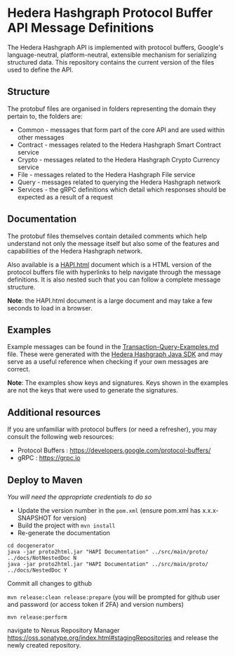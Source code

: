 # Hedera Hashgraph Protocol Buffer API Message Definitions

The Hedera Hashgraph API is implemented with protocol buffers, Google's language-neutral, platform-neutral, extensible mechanism for serializing structured data. This repository contains the current version of the files used to define the API.

## Structure

The protobuf files are organised in folders representing the domain they pertain to, the folders are:

- Common - messages that form part of the core API and are used within other messages
- Contract - messages related to the Hedera Hashgraph Smart Contract service
- Crypto - messages related to the Hedera Hashgraph Crypto Currency service
- File - messages related to the Hedera Hashgraph File service
- Query - messages related to querying the Hedera Hashgraph network
- Services - the gRPC definitions which detail which responses should be expected as a result of a request

## Documentation

The protobuf files themselves contain detailed comments which help understand not only the message itself but also some of the features and capabilities of the Hedera Hashgraph network.

Also available is a [HAPI.html](https://github.com/hashgraph/hedera-protobuf/blob/master/HAPI.html) document which is a HTML version of the protocol buffers file with hyperlinks to help navigate through the message definitions. It is also nested such that you can follow a complete message structure.

__Note__: the HAPI.html document is a large document and may take a few seconds to load in a browser.

## Examples

Example messages can be found in the [Transaction-Query-Examples.md](https://github.com/hashgraph/hedera-protobuf/blob/master/Transaction-Query-Examples.md) file. These were generated with the [Hedera Hashgraph Java SDK](https://github.com/hashgraph/hedera-sdk-java) and may serve as a useful reference when checking if your own messages are correct.

__Note__: The examples show keys and signatures. Keys shown in the examples are not the keys that were used to generate the signatures.

## Additional resources

If you are unfamiliar with protocol buffers (or need a refresher), you may consult the following web resources:

- Protocol Buffers : https://developers.google.com/protocol-buffers/
- gRPC : https://grpc.io

## Deploy to Maven

*You will need the appropriate credentials to do so*

- Update the version number in the `pom.xml` (ensure pom.xml has x.x.x-SNAPSHOT for version)
- Build the project with `mvn install`
- Re-generate the documentation

```shell
cd docgenerator
java -jar proto2html.jar "HAPI Documentation" ../src/main/proto/ ../docs/NotNestedDoc N
java -jar proto2html.jar "HAPI Documentation" ../src/main/proto/ ../docs/NestedDoc Y
```

Commit all changes to github

`mvn release:clean release:prepare` (you will be prompted for github user and password (or access token if 2FA) and version numbers)

`mvn release:perform`

navigate to Nexus Repository Manager https://oss.sonatype.org/index.html#stagingRepositories and release the newly created repository.